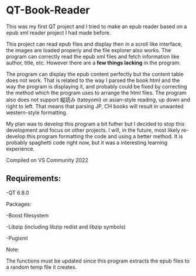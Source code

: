 # QT-Book-Reader

This was my first QT project and I tried to make an epub reader based on a epub xml reader project I had made before. 

This project can read epub files and display then in a scroll like interface, the images are loaded properly and the file explorer also works. The program can correctly read the epub xml files and fetch information like author, title, etc. However there are a **few things lacking** in the program. 

The program can display the epub content perfectly but the content table does not work. That is related to the way I parsed the book html and the way the program is displaying it, and probably could be fixed by correcting the method which the program uses to arrange the html files. The program also does not support 縦読み (tateyomi) or asian-style reading, up down and right to left. That means that parsing JP, CH books will result in unwanted western-style formatting. 

My plan was to develop this program a bit futher but I decided to stop this development and focus on other projects. I will, in the future, most likely re-develop this program formatting the code and using a better method. It is probably spaghetti code right now, but it was a interesting learning experience.


Compiled on VS Community 2022
## Requirements:

-QT 6.8.0

Packages:

-Boost filesystem

-Libzip (including libzip redist and libzip symbols)

-Pugixml


Note:

The functions must be updated since this program extracts the epub files to a random temp file it creates.
